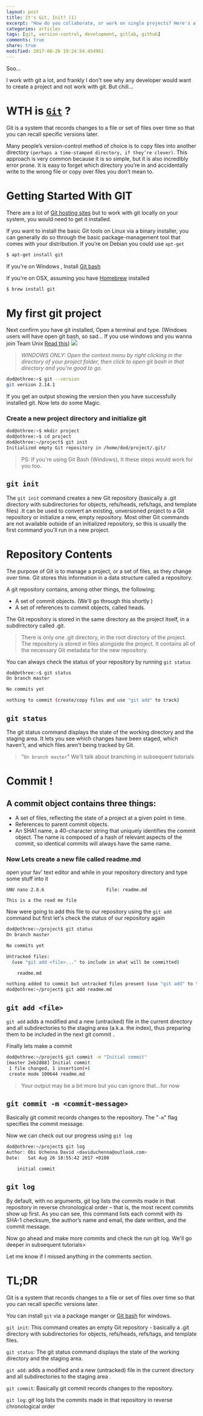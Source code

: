 ```yaml
---
layout: post
title: It's Git, Init? (1)
excerpt: "How do you collaborate, or work on single projects? Here's a guide to working efficiently with git"
categories: articles
tags: [git, version-control, development, gitlab, github]
comments: true
share: true
modified: 2017-08-26 19:24:54.454961
---
```


Soo...

I work with git a lot, and frankly I don't see why any developer would want to create a project and not work with git.
But chill...


# WTH is [`Git`](https://git-scm.com/book/en/v2/Getting-Started-Git-Basics) ?

Git is a system that records changes to a file or set of files over time so that you can recall specific versions later.

Many people’s version-control method of choice is to copy files into another directory `(perhaps a time-stamped directory, if they’re clever)`. This approach is very common because it is so simple, but it is also incredibly error prone. It is easy to forget which directory you’re in and accidentally write to the wrong file or copy over files you don’t mean to.

# Getting Started With GIT
There are a lot of [Git hosting sites](https://git.wiki.kernel.org/index.php/GitHosting) but to work with git locally on your system, you would need to get it installed. 

If you want to install the basic Git tools on Linux via a binary installer, you can generally do so through the basic package-management tool that comes with your distribution. If you’re on Debian you could use `apt-get`

```bash 
$ apt-get install git
```

If you're on Windows , Install [Git bash](https://git-for-windows.github.io/)

If you're on OSX, assuming you have [Homebrew](http://brew.sh/) installed

```bash
$ brew install git
```

# My first git project 
Next confirm you have git installed, Open a terminal and type. (Windows users will have open git bash, so sad... If you use windows and you wanna join Team Unix [Read this](https://www.google.com.ng/url?sa=t&rct=j&q=&esrc=s&source=web&cd=3&cad=rja&uact=8&ved=0ahUKEwiJ-vTqiOPVAhVX5mMKHUIhCZcQFgguMAI&url=https%3A%2F%2Fbuiltvisible.com%2Fthe-ubuntu-installation-guide%2F&usg=AFQjCNGlEkZ0WgLCaRSW5CFDa4fWFNm-lA))
<img src="https://media.licdn.com/mpr/mpr/AAEAAQAAAAAAAAgZAAAAJGVkNDUzNGI5LTMzYzAtNGEwZS04Mzk0LTI3NTc0NmU5NjU0Mg.png">

> *WINDOWS ONLY: Open the context menu by right clicking in the directory of your project folder, then click to open git bash in that directory and you're good to go.*

```bash
dod@othree:~$ git --version
git version 2.14.1
```
If you get an output showing the version then you have successfully installed git.
Now lets do some Magic.

### Create a new project directory and initialize git

```bash
dod@othree:~$ mkdir project
dod@othree:~$ cd project
dod@othree:~/project$ git init
Initialized empty Git repository in /home/dod/project/.git/ 
```

>PS: If you're using Git Bash (Windows), It these steps would work for you too.

## `git init`
The `git init` command creates a new Git repository (basically a .git directory with subdirectories for objects, refs/heads, refs/tags, and template files) .It can be used to convert an existing, unversioned project to a Git repository or initialize a new, empty repository.  Most other Git commands are not available outside of an initialized repository, so this is usually the first command you'll run in a new project.

# Repository Contents

The purpose of Git is to manage a project, or a set of files, as they change over time. Git stores this information in a data structure called a repository.

A git repository contains, among other things, the following:
 
- A set of commit objects. (We'll go through this shortly )
- A set of references to commit objects, called heads.

The Git repository is stored in the same directory as the project itself, in a subdirectory called .git.

>There is only one .git directory, in the root directory of the project. The repository is stored in files alongside the project. It contains all of the necessary Git metadata for the new repository. 

You can always check the status of your repository by running `git status`

```bash
dod@othree:~$ git status
On branch master

No commits yet

nothing to commit (create/copy files and use "git add" to track)
```
## `git status`
The git status command displays the state of the working directory and the staging area. It lets you see which changes have been staged, which haven't, and which files aren't being tracked by Git.

> "`On branch master`"  We'll talk about branching in subsequent tutorials

# Commit !
## A commit object contains three things:

- A set of files, reflecting the state of a project at a given point in time.
- References to parent commit objects.
- An SHA1 name, a 40-character string that uniquely identifies the commit object. The name is composed of a hash of relevant aspects of the commit, so identical commits will always have the same name.

### Now Lets create a new file called readme.md
open your fav' text editor and while in your repository directory and type some stuff into it  

```
GNU nano 2.8.6                       File: readme.md

This is a the read me file

```

Now were going to add this file to our repository using the `git add` command but first let's check the status of our repository again 
```bash 
dod@othree:~/project$ git status
On branch master

No commits yet

Untracked files:
  (use "git add <file>..." to include in what will be committed)

	readme.md

nothing added to commit but untracked files present (use "git add" to track)
dod@othree:~/project$ git add readme.md

```

## `git add <file>`
`git add`  adds a modified and a new (untracked) file in the current directory and all subdirectories to the staging area (a.k.a. the index), thus preparing them to be included in the next git commit .

Finally lets make a commit 
```bash
dod@othree:~/project$ git commit -m "Initial commit"
[master 2eb2d88] Initial commit
 1 file changed, 1 insertion(+)
 create mode 100644 readme.md 
```
>Your output may be a bit more but you can ignore that...for now

## `git commit -m <commit-message>`
Basically git commit records changes to the repository.
The "`-m`" flag specifies the commit message.

Now we can check out our progress using `git log`
```bash
dod@othree:~/project$ git log
Author: Obi Uchenna David <daviduchenna@outlook.com>
Date:   Sat Aug 26 18:55:42 2017 +0100

    initial commit

``` 

## `git log` 
By default, with no arguments, git log lists the commits made in that repository in reverse chronological order – that is, the most recent commits show up first. As you can see, this command lists each commit with its SHA-1 checksum, the author’s name and email, the date written, and the commit message.

Now go ahead and make more commits and check the run git log.
We'll go deeper in subsequent tutorials>

Let me know if I missed anything in the comments section.

# TL;DR
Git is a system that records changes to a file or set of files over time so that you can recall specific versions later.

You can install `git` via a package manger or [Git bash](https://git-for-windows.github.io/) for windows.

`git init`: This command creates an empty Git repository - basically a .git directory with subdirectories for objects, refs/heads, refs/tags, and template files. 

`git status`: The git status command displays the state of the working directory and the staging area.

`git add`: adds a modified and a new (untracked) file in the current directory and all subdirectories to the staging area .

`git commit`: Basically git commit records changes to the repository.

`git log`: git log lists the commits made in that repository in reverse chronological order 